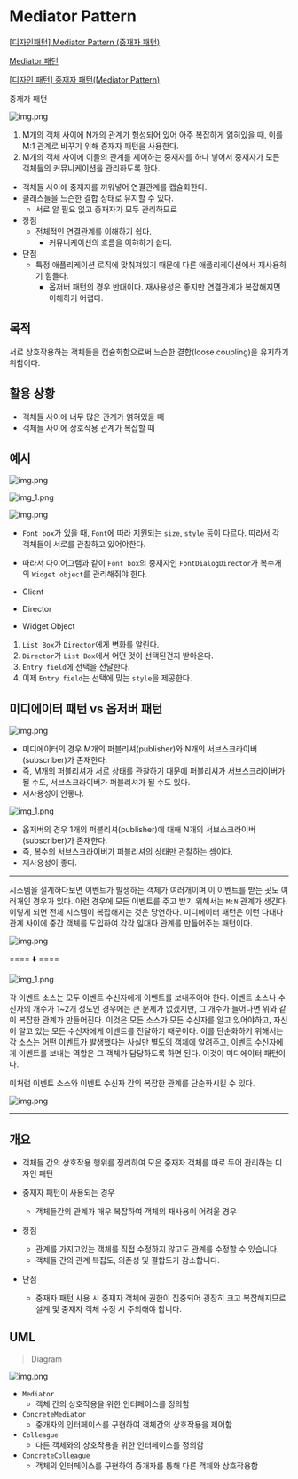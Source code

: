 # Mediator Pattern

[[디자인패턴] Mediator Pattern (중재자 패턴)](https://ganghee-lee.tistory.com/8)

[Mediator 패턴](https://effectiveprogramming.tistory.com/entry/Mediator-%ED%8C%A8%ED%84%B4)

[[디자인 패턴] 중재자 패턴(Mediator Pattern)](https://always-intern.tistory.com/5)

중재자 패턴

![img.png](images/mediatorPattern.png)

1. M개의 객체 사이에 N개의 관계가 형성되어 있어 아주 복잡하게 얽혀있을 때, 이를 M:1 관계로 바꾸기 위해 중재자 패턴을 사용한다.
2. M개의 객체 사이에 이들의 관계를 제어하는 중재자를 하나 넣어서 중재자가 모든 객체들의 커뮤니케이션을 관리하도록 한다.

- 객체들 사이에 중재자를 끼워넣어 연결관계를 캡슐화한다.
- 클래스들을 느슨한 결합 상태로 유지할 수 있다.
    - 서로 알 필요 없고 중재자가 모두 관리하므로
- 장점
    - 전체적인 연결관계를 이해하기 쉽다.
        - 커뮤니케이션의 흐름을 이햐하기 쉽다.
- 단점
    - 특정 애플리케이션 로직에 맞춰져있기 때문에 다른 애플리케이션에서 재사용하기 힘들다.
        - 옵저버 패턴의 경우 반대이다. 재사용성은 좋지만 연결관계가 복잡해지면 이해하기 어렵다.

## 목적
서로 상호작용하는 객체들을 캡슐화함으로써 느슨한 결합(loose coupling)을 유지하기 위함이다.

## 활용 상황
- 객체들 사이에 너무 많은 관계가 얽혀있을 때
- 객체들 사이에 상호작용 관계가 복잡할 때

## 예시
![img.png](images/mediatorPattern2.png)

![img_1.png](images/mediatorPattern3.png)

![img.png](images/mediatorPattern4.png)

- `Font box`가 있을 때, `Font`에 따라 지원되는 `size`, `style` 등이 다르다. 따라서 각 객체들이 서로를 관찰하고 있어야한다.

- 따라서 다이어그램과 같이 `Font box`의 중재자인 `FontDialogDirector`가 복수개의 `Widget object`를 관리해줘야 한다.
  
  
- Client
- Director
- Widget Object
  
  
1. `List Box`가 `Director`에게 변화를 알린다.
2. `Director`가 `List Box`에서 어떤 것이 선택된건지 받아온다.
3. `Entry field`에 선택을 전달한다.
4. 이제 `Entry field`는 선택에 맞는 `style`을 제공한다.

## 미디에이터 패턴 vs 옵저버 패턴

![img.png](images/mediatorPattern1.png)

- 미디에이터의 경우 M개의 퍼블리셔(publisher)와 N개의 서브스크라이버(subscriber)가 존재한다.
- 즉, M개의 퍼블리셔가 서로 상태를 관찰하기 때문에 퍼블리셔가 서브스크라이버가 될 수도, 서브스크라이버가 퍼블리셔가 될 수도 있다.
- 재사용성이 안좋다.

![img_1.png](images/mediatorObserverPattern.png)

- 옵저버의 경우 1개의 퍼블리셔(publisher)에 대해 N개의 서브스크라이버(subscriber)가 존재한다.
- 즉, 복수의 서브스크라이버가 퍼블리셔의 상태만 관찰하는 셈이다.
- 재사용성이 좋다.

---

시스템을 설계하다보면 이벤트가 발생하는 객체가 여러개이며 이 이벤트를 받는 곳도 여러개인 경우가 있다. 이런 경우에 모든 이벤트를 주고 받기 위해서는 `M:N` 관계가 생긴다. 이렇게 되면 전체 시스템이 복잡해지는 것은 당연하다. 미디에이터 패턴은 이런 다대다 관계 사이에 중간 객체를 도입하여 각각 일대다 관계를 만들어주는 패턴이다.

![img.png](images/mediatorPattern5.png)

==== ⬇️ ====


![img_1.png](images/mediatorPattern6.png)

각 이벤트 소스는 모두 이벤트 수신자에게 이벤트를 보내주어야 한다. 이벤트 소스나 수신자의 개수가 1~2개 정도인 경우에는 큰 문제가 없겠지만, 그 개수가 늘어나면 위와 같이 복잡한 관계가 만들어진다. 이것은 모든 소스가 모든 수신자를 알고 있어야하고, 자신이 알고 있는 모든 수신자에게 이벤트를 전달하기 때문이다. 이를 단순화하기 위해서는 각 소스는 어떤 이벤트가 발생했다는 사실만 별도의 객체에 알려주고, 이벤트 수신자에게 이벤트를 보내는 역할은 그 객체가 담당하도록 하면 된다. 이것이 미디에이터 패턴이다.

이처럼 이벤트 소스와 이벤트 수신자 간의 복잡한 관계를 단순화시킬 수 있다.

![img.png](images/mediatorPattern7.png)

---

## 개요

- 객체들 간의 상호작용 행위를 정리하여 모은 중재자 객체를 따로 두어 관리하는 디자인 패턴

- 중재자 패턴이 사용되는 경우
    - 객체들간의 관계가 매우 복잡하여 객체의 재사용이 어려울 경우

- 장점
    - 관계를 가지고있는 객체를 직접 수정하지 않고도 관계를 수정할 수 있습니다.
    - 객체들 간의 관계 복잡도, 의존성 및 결합도가 감소합니다.

- 단점
    - 중재자 패턴 사용 시 중재자 객체에 권한이 집중되어 굉장히 크고 복잡해지므로 설계 및 중재자 객체 수정 시 주의해야 합니다.

## UML

> Diagram

![img.png](images/mediatorPattern8.png)

- `Mediator`
    - 객체 간의 상호작용을 위한 인터페이스를 정의함
- `ConcreteMediator`
    - 중개자의 인터페이스를 구현하여 객체간의 상호작용을 제어함
- `Colleague`
    - 다른 객체와의 상호작용을 위한 인터페이스를 정의함
- `ConcreteColleague`
    - 객체의 인터페이스를 구현하여 중개자를 통해 다른 객체와 상호작용함
